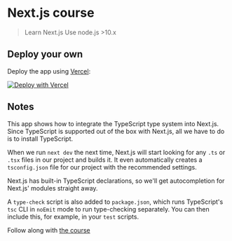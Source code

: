 # Next.js course
> Learn Next.js
> Use node.js >10.x

## Deploy your own

Deploy the app using [Vercel](https://vercel.com):

[![Deploy with Vercel](https://vercel.com/button)](https://vercel.com/your_branch_endpoint)

## Notes

This app shows how to integrate the TypeScript type system into Next.js. Since TypeScript is supported out of the box with Next.js, all we have to do is to install TypeScript.

When we run `next dev` the next time, Next.js will start looking for any `.ts` or `.tsx` files in our project and builds it. It even automatically creates a `tsconfig.json` file for our project with the recommended settings.

Next.js has built-in TypeScript declarations, so we'll get autocompletion for Next.js' modules straight away.

A `type-check` script is also added to `package.json`, which runs TypeScript's `tsc` CLI in `noEmit` mode to run type-checking separately. You can then include this, for example, in your `test` scripts.

Follow along with [the course](https://hendrixer.github.io/nextjs-course/)

